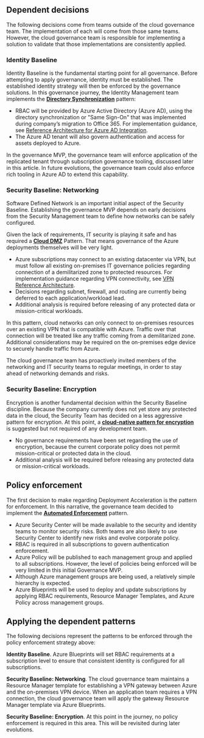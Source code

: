 <!-- TEMPLATE FILE - DO NOT ADD METADATA -->
<!-- markdownlint-disable MD002 MD041 -->

## Dependent decisions

The following decisions come from teams outside of the cloud governance team. The implementation of each will come from those same teams. However, the cloud governance team is responsible for implementing a solution to validate that those implementations are consistently applied.

### Identity Baseline

Identity Baseline is the fundamental starting point for all governance. Before attempting to apply governance, identity must be established. The established identity strategy will then be enforced by the governance solutions.
In this governance journey, the Identity Management team implements the **[Directory Synchronization](/azure/architecture/cloud-adoption/decision-guides/identity/overview#directory-synchronization)** pattern:

- RBAC will be provided by Azure Active Directory (Azure AD), using the directory synchronization or "Same Sign-On" that was implemented during company’s migration to Office 365. For implementation guidance, see [Reference Architecture for Azure AD Integration](/azure/architecture/reference-architectures/identity/azure-ad).
- The Azure AD tenant will also govern authentication and access for assets deployed to Azure.

In the governance MVP, the governance team will enforce application of the replicated tenant through subscription governance tooling, discussed later in this article. In future evolutions, the governance team could also enforce rich tooling in Azure AD to extend this capability.

### Security Baseline: Networking

Software Defined Network is an important initial aspect of the Security Baseline. Establishing the governance MVP depends on early decisions from the Security Management team to define how networks can be safely configured.

Given the lack of requirements, IT security is playing it safe and has required a **[Cloud DMZ](/azure/architecture/cloud-adoption/decision-guides/software-defined-network/cloud-dmz)** Pattern. That means governance of the Azure deployments themselves will be very light.

- Azure subscriptions may connect to an existing datacenter via VPN, but must follow all existing on-premises IT governance policies regarding connection of a demilitarized zone to protected resources. For implementation guidance regarding VPN connectivity, see [VPN Reference Architecture](/azure/architecture/reference-architectures/hybrid-networking/vpn).
- Decisions regarding subnet, firewall, and routing are currently being deferred to each application/workload lead.
- Additional analysis is required before releasing of any protected data or mission-critical workloads.

In this pattern, cloud networks can only connect to on-premises resources over an existing VPN that is compatible with Azure. Traffic over that connection will be treated like any traffic coming from a demilitarized zone. Additional considerations may be required on the on-premises edge device to securely handle traffic from Azure.

The cloud governance team has proactively invited members of the networking and IT security teams to regular meetings, in order to stay ahead of networking demands and risks.

### Security Baseline: Encryption

Encryption is another fundamental decision within the Security Baseline discipline. Because the company currently does not yet store any protected data in the cloud, the Security Team has decided on a less aggressive pattern for encryption.
At this point, a **[cloud-native pattern for encryption](/azure/architecture/cloud-adoption/decision-guides/encryption/overview#key-management)** is suggested but not required of any development team.

- No governance requirements have been set regarding the use of encryption, because the current corporate policy does not permit mission-critical or protected data in the cloud.
- Additional analysis will be required before releasing any protected data or mission-critical workloads.

## Policy enforcement

The first decision to make regarding Deployment Acceleration is the pattern for enforcement. In this narrative, the governance team decided to implement the **[Automated Enforcement](/azure/architecture/cloud-adoption/decision-guides/policy-enforcement/overview#automated-enforcement)** pattern.

- Azure Security Center will be made available to the security and identity teams to monitor security risks. Both teams are also likely to use Security Center to identify new risks and evolve corporate policy.
- RBAC is required in all subscriptions to govern authentication enforcement.
- Azure Policy will be published to each management group and applied to all subscriptions. However, the level of policies being enforced will be very limited in this initial Governance MVP.
- Although Azure management groups are being used, a relatively simple hierarchy is expected.
- Azure Blueprints will be used to deploy and update subscriptions by applying RBAC requirements, Resource Manager Templates, and Azure Policy across management groups.

## Applying the dependent patterns

The following decisions represent the patterns to be enforced through the policy enforcement strategy above:

**Identity Baseline**. Azure Blueprints will set RBAC requirements at a subscription level to ensure that consistent identity is configured for all subscriptions.

**Security Baseline: Networking**. The cloud governance team maintains a Resource Manager template for establishing a VPN gateway between Azure and the on-premises VPN device. When an application team requires a VPN connection, the cloud governance team will apply the gateway Resource Manager template via Azure Blueprints.

**Security Baseline: Encryption**. At this point in the journey, no policy enforcement is required in this area. This will be revisited during later evolutions.